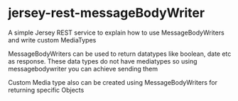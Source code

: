 # jersey-rest-messageBodyWriter
A simple Jersey REST service to explain how to use MessageBodyWriters and write custom MediaTypes

MessageBodyWriters can be used to return datatypes like boolean, date etc as response. These data types do not 
have mediatypes so using messagebodywriter you can achieve sending them

Custom Media type also can be created using MessageBodyWriters for returning specific Objects
